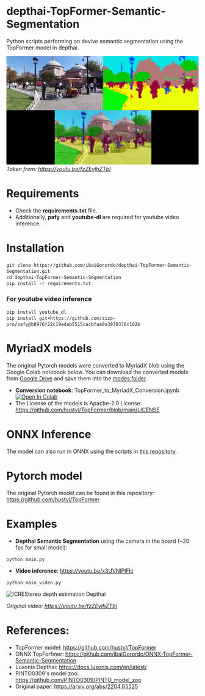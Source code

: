 # depthai-TopFormer-Semantic-Segmentation
 Python scripts performing on devive semantic segmentation using the TopFormer model in depthai.


![!TopFormer Semantic Segmentation](https://github.com/ibaiGorordo/depthai-TopFormer-Semantic-Segmentation/blob/main/doc/img/output.png)
*Taken from: https://youtu.be/fzZEylhZTbI*

# Requirements

 * Check the **requirements.txt** file. 
 * Additionally, **pafy** and **youtube-dl** are required for youtube video inference.
 
# Installation
```
git clone https://github.com/ibaiGorordo/depthai-TopFormer-Semantic-Segmentation.git
cd depthai-TopFormer-Semantic-Segmentation
pip install -r requirements.txt
```

### For youtube video inference
```
pip install youtube_dl
pip install git+https://github.com/zizo-pro/pafy@b8976f22c19e4ab5515cacbfae0a3970370c102b
```

# MyriadX models
The original Pytorch models were converted to MyriadX blob using the Google Colab notebook below. You can download the converted models from [Google Drive](https://drive.google.com/drive/folders/1is_eQOVYd_bLP4vO4uAHdCj7byRlzBu7?usp=sharing) and save them into the [modes folder](https://github.com/ibaiGorordo/depthai-TopFormer-Semantic-Segmentation/tree/main/models).
- **Conversion notebook**: TopFormer_to_MyriadX_Conversion.ipynb [![Open In Colab](https://colab.research.google.com/assets/colab-badge.svg)](https://colab.research.google.com/drive/1UuPGpIpFLC2aN2gpsBLkgOcm6WdShIaE?usp=sharing) 
- The License of the models is Apache-2.0 License: https://github.com/hustvl/TopFormer/blob/main/LICENSE

# ONNX Inference
The model can also run in ONNX using the scripts in [this repository](https://github.com/ibaiGorordo/ONNX-TopFormer-Semantic-Segmentation).

# Pytorch model
The original Pytorch model can be found in this repository: https://github.com/hustvl/TopFormer
 
# Examples

 * **Depthai Semantic Segmentation** using the camera in the board (~20 fps for small model):
 ```
 python main.py
 ```

 * **Video inference**: https://youtu.be/x3UVNlPlFlc
 ```
 python main_video.py
 ```
 ![!CREStereo depth estimation Depthai](https://github.com/ibaiGorordo/depthai-TopFormer-Semantic-Segmentation/blob/main/doc/img/topformer_depthai.gif)
  
 *Original video: https://youtu.be/fzZEylhZTbI*

# References:
* TopFormer model: https://github.com/hustvl/TopFormer
* ONNX TopForfmer: https://github.com/ibaiGorordo/ONNX-TopFormer-Semantic-Segmentation
* Luxonis Depthai: https://docs.luxonis.com/en/latest/
* PINTO0309's model zoo: https://github.com/PINTO0309/PINTO_model_zoo
* Original paper: https://arxiv.org/abs/2204.05525
